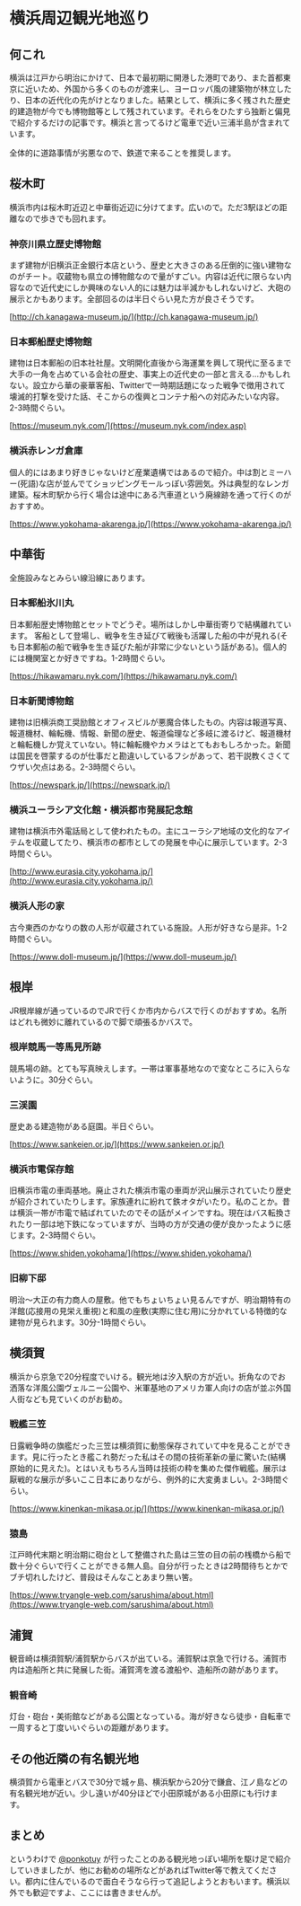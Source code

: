# 横浜周辺観光地巡り
## 何これ
横浜は江戸から明治にかけて、日本で最初期に開港した港町であり、また首都東京に近いため、外国から多くのものが渡来し、ヨーロッパ風の建築物が林立したり、日本の近代化の先がけとなりました。結果として、横浜に多く残された歴史的建造物が今でも博物館等として残されています。それらをひたすら独断と偏見で紹介するだけの記事です。横浜と言ってるけど電車で近い三浦半島が含まれています。

全体的に道路事情が劣悪なので、鉄道で来ることを推奨します。

## 桜木町
横浜市内は桜木町近辺と中華街近辺に分けてます。広いので。ただ3駅ほどの距離なので歩きでも回れます。

### 神奈川県立歴史博物館
まず建物が旧横浜正金銀行本店という、歴史と大きさのある圧倒的に強い建物なのがチート。収蔵物も県立の博物館なので量がすごい。内容は近代に限らない内容なので近代史にしか興味のない人的には魅力は半減かもしれないけど、大砲の展示とかもあります。全部回るのは半日ぐらい見た方が良さそうです。

[http://ch.kanagawa-museum.jp/](http://ch.kanagawa-museum.jp/)

### 日本郵船歴史博物館
建物は日本郵船の旧本社社屋。文明開化直後から海運業を興して現代に至るまで大手の一角を占めている会社の歴史、事実上の近代史の一部と言える…かもしれない。設立から華の豪華客船、Twitterで一時期話題になった戦争で徴用されて壊滅的打撃を受けた話、そこからの復興とコンテナ船への対応みたいな内容。2-3時間ぐらい。

[https://museum.nyk.com/](https://museum.nyk.com/index.asp)

### 横浜赤レンガ倉庫
個人的にはあまり好きじゃないけど産業遺構ではあるので紹介。中は割とミーハー(死語)な店が並んでてショッピングモールっぽい雰囲気。外は典型的なレンガ建築。桜木町駅から行く場合は途中にある汽車道という廃線跡を通って行くのがおすすめ。

[https://www.yokohama-akarenga.jp/](https://www.yokohama-akarenga.jp/)

## 中華街
全施設みなとみらい線沿線にあります。

### 日本郵船氷川丸
日本郵船歴史博物館とセットでどうぞ。場所はしかし中華街寄りで結構離れています。 客船として登場し、戦争を生き延びて戦後も活躍した船の中が見れる(そも日本郵船の船で戦争を生き延びた船が非常に少ないという話がある)。個人的には機関室とか好きですね。1-2時間ぐらい。

[https://hikawamaru.nyk.com/](https://hikawamaru.nyk.com/)

### 日本新聞博物館
建物は旧横浜商工奨励館とオフィスビルが悪魔合体したもの。内容は報道写真、報道機材、輪転機、情報、新聞の歴史、報道倫理など多岐に渡るけど、報道機材と輪転機しか覚えていない。特に輪転機やカメラはとてもおもしろかった。新聞は国民を啓蒙するのが仕事だと勘違いしているフシがあって、若干説教くさくてウザい欠点はある。2-3時間ぐらい。

[https://newspark.jp/](https://newspark.jp/)

### 横浜ユーラシア文化館・横浜都市発展記念館
建物は横浜市外電話局として使われたもの。主にユーラシア地域の文化的なアイテムを収蔵してたり、横浜市の都市としての発展を中心に展示しています。2-3時間ぐらい。

[http://www.eurasia.city.yokohama.jp/](http://www.eurasia.city.yokohama.jp/)

### 横浜人形の家
古今東西のかなりの数の人形が収蔵されている施設。人形が好きなら是非。1-2時間ぐらい。

[https://www.doll-museum.jp/](https://www.doll-museum.jp/)

## 根岸
JR根岸線が通っているのでJRで行くか市内からバスで行くのがおすすめ。名所はどれも微妙に離れているので脚で頑張るかバスで。

### 根岸競馬一等馬見所跡
競馬場の跡。とても写真映えします。一帯は軍事基地なので変なところに入らないように。30分ぐらい。

### 三渓園
歴史ある建造物がある庭園。半日ぐらい。

[https://www.sankeien.or.jp/](https://www.sankeien.or.jp/)

### 横浜市電保存館
旧横浜市電の車両基地。廃止された横浜市電の車両が沢山展示されていたり歴史が紹介されていたりします。家族連れに紛れて鉄オタがいたり。私のことか。昔は横浜一帯が市電で結ばれていたのでその話がメインですね。現在はバス転換されたり一部は地下鉄になっていますが、当時の方が交通の便が良かったように感じます。2-3時間ぐらい。

[https://www.shiden.yokohama/](https://www.shiden.yokohama/)

### 旧柳下邸
明治〜大正の有力商人の屋敷。他でもちょいちょい見るんですが、明治期特有の洋館(応接用の見栄え重視)と和風の座敷(実際に住む用)に分かれている特徴的な建物が見られます。30分-1時間ぐらい。

## 横須賀
横浜から京急で20分程度でいける。観光地は汐入駅の方が近い。折角なのでお洒落な洋風公園ヴェルニー公園や、米軍基地のアメリカ軍人向けの店が並ぶ外国人街なども見ていくのがお勧め。

### 戦艦三笠
日露戦争時の旗艦だった三笠は横須賀に動態保存されていて中を見ることができます。見に行ったとき艦これ勢だった私はその間の技術革新の量に驚いた(結構原始的に見えた)。とはいえもちろん当時は技術の粋を集めた傑作戦艦。展示は厭戦的な展示が多いここ日本にありながら、例外的に大変勇ましい。2-3時間ぐらい。

[https://www.kinenkan-mikasa.or.jp/](https://www.kinenkan-mikasa.or.jp/)

### 猿島
江戸時代末期と明治期に砲台として整備された島は三笠の目の前の桟橋から船で数十分ぐらいで行くことができる無人島。自分が行ったときは2時間待ちとかでブチ切れしたけど、普段はそんなことあまり無い筈。

[https://www.tryangle-web.com/sarushima/about.html](https://www.tryangle-web.com/sarushima/about.html)

## 浦賀
観音崎は横須賀駅/浦賀駅からバスが出ている。浦賀駅は京急で行ける。浦賀市内は造船所と共に発展した街。浦賀湾を渡る渡船や、造船所の跡があります。

### 観音崎
灯台・砲台・美術館などがある公園となっている。海が好きなら徒歩・自転車で一周すると丁度いいぐらいの距離があります。

## その他近隣の有名観光地
横須賀から電車とバスで30分で城ヶ島、横浜駅から20分で鎌倉、江ノ島などの有名観光地が近い。少し遠いが40分ほどで小田原城がある小田原にも行けます。

## まとめ
というわけで [@ponkotuy](https://twitter.com/ponkotuy) が行ったことのある観光地っぽい場所を駆け足で紹介していきましたが、他にお勧めの場所などがあればTwitter等で教えてください。都内に住んでいるので面白そうなら行って追記しようとおもいます。横浜以外でも歓迎ですよ、ここには書きませんが。
